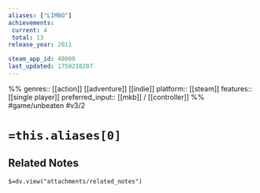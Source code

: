 ```yaml
---
aliases: ["LIMBO"]
achievements:
 current: 4
 total: 13
release_year: 2011

steam_app_id: 48000
last_updated: 1750218207
---
```

%%
genres:: [[action]] [[adventure]] [[indie]]
platform:: [[steam]]
features:: [[single player]]
preferred_input:: [[mkb]] / [[controller]]
%%
#game/unbeaten
#v3/2

# `=this.aliases[0]`
## Related Notes
`$=dv.view("attachments/related_notes")`